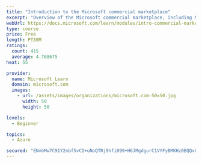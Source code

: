 ```yaml
---
title: "Introduction to the Microsoft commercial marketplace"
excerpt: "Overview of the Microsoft commercial marketplace, including Microsoft AppSource, Azure Marketplace, offer types, and Marketplace Rewards"
webUrl: https://docs.microsoft.com/learn/modules/intro-commercial-marketplace/
type: course
price: Free
length: PT30M
ratings:
  count: 415
  average: 4.768675
heat: 55

provider:
  name: Microsoft Learn
  domain: microsoft.com
  images:
    - url: /assets/images/organizations/microsoft.com-50x50.jpg
      width: 50
      height: 50

levels:
  - Beginner

topics:
  - Azure

secured: "ENvbMw7C91Y2nbf5vCI+uNoQTRj9hfi099+H6JMgdgurC1VYFyBMKHz0BQQvOU2fSsjiFV8ppU6zMpCTGu6fg98Zch96If+kd/dkwbxngzgNDghmVM2E2gGUsqLzi7SjTl6HfubQLGLnzWLOI0y3aCwbjgVShHUulTfvqEb8NpFo/Y8iMcHT0lGRhdIbIH4GGDWWFqZwzyjr2Gu1+2taJlJ5cr7Qhpm9XPMv7hm+ioNf0bOjZxDsNoO4Az2Br0RcZT6Bq1/3ZBXXX3uTDAYnHpQHksfMi09X6GCKni03ZlxOR0JmbqdNvC+TAmoz059kpAD7tTdJLB9JtAvoHt6MAwRIyVpghv8hlKBplthx2nr39SUDeCEkA25T0bmeNl9cZkPaVN4+opSMS1uvIHclnBCquoH7dxF6D5/XU1Bp/6Y=;48oiU+ux62JFMO+QgCvoxw=="
---
```


